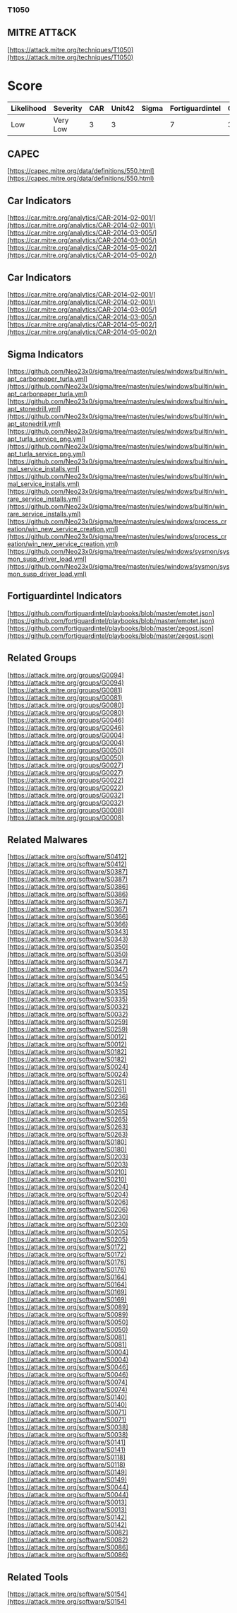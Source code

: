 
### T1050
## MITRE ATT&CK
[https://attack.mitre.org/techniques/T1050](https://attack.mitre.org/techniques/T1050)

# Score

| Likelihood | Severity | CAR | Unit42 | Sigma | Fortiguardintel | Groups | Malwares | Tools |
| ---------- | -------- | --- | ------ | ----- | --------------- | ---  | --- | --- |
| Low | Very Low | 3 | 3 |   | 7 | 31 | 10 | 47 | 1 |



## CAPEC

[https://capec.mitre.org/data/definitions/550.html](https://capec.mitre.org/data/definitions/550.html)
[]()


## Car Indicators

[https://car.mitre.org/analytics/CAR-2014-02-001/](https://car.mitre.org/analytics/CAR-2014-02-001/)
[https://car.mitre.org/analytics/CAR-2014-03-005/](https://car.mitre.org/analytics/CAR-2014-03-005/)
[https://car.mitre.org/analytics/CAR-2014-05-002/](https://car.mitre.org/analytics/CAR-2014-05-002/)


## Car Indicators

[https://car.mitre.org/analytics/CAR-2014-02-001/](https://car.mitre.org/analytics/CAR-2014-02-001/)
[https://car.mitre.org/analytics/CAR-2014-03-005/](https://car.mitre.org/analytics/CAR-2014-03-005/)
[https://car.mitre.org/analytics/CAR-2014-05-002/](https://car.mitre.org/analytics/CAR-2014-05-002/)


## Sigma Indicators

[https://github.com/Neo23x0/sigma/tree/master/rules/windows/builtin/win_apt_carbonpaper_turla.yml](https://github.com/Neo23x0/sigma/tree/master/rules/windows/builtin/win_apt_carbonpaper_turla.yml)
[https://github.com/Neo23x0/sigma/tree/master/rules/windows/builtin/win_apt_stonedrill.yml](https://github.com/Neo23x0/sigma/tree/master/rules/windows/builtin/win_apt_stonedrill.yml)
[https://github.com/Neo23x0/sigma/tree/master/rules/windows/builtin/win_apt_turla_service_png.yml](https://github.com/Neo23x0/sigma/tree/master/rules/windows/builtin/win_apt_turla_service_png.yml)
[https://github.com/Neo23x0/sigma/tree/master/rules/windows/builtin/win_mal_service_installs.yml](https://github.com/Neo23x0/sigma/tree/master/rules/windows/builtin/win_mal_service_installs.yml)
[https://github.com/Neo23x0/sigma/tree/master/rules/windows/builtin/win_rare_service_installs.yml](https://github.com/Neo23x0/sigma/tree/master/rules/windows/builtin/win_rare_service_installs.yml)
[https://github.com/Neo23x0/sigma/tree/master/rules/windows/process_creation/win_new_service_creation.yml](https://github.com/Neo23x0/sigma/tree/master/rules/windows/process_creation/win_new_service_creation.yml)
[https://github.com/Neo23x0/sigma/tree/master/rules/windows/sysmon/sysmon_susp_driver_load.yml](https://github.com/Neo23x0/sigma/tree/master/rules/windows/sysmon/sysmon_susp_driver_load.yml)
[]()


## Fortiguardintel Indicators

[https://github.com/fortiguardintel/playbooks/blob/master/emotet.json](https://github.com/fortiguardintel/playbooks/blob/master/emotet.json)
[https://github.com/fortiguardintel/playbooks/blob/master/zegost.json](https://github.com/fortiguardintel/playbooks/blob/master/zegost.json)
[]()


## Related Groups

[https://attack.mitre.org/groups/G0094](https://attack.mitre.org/groups/G0094)
[https://attack.mitre.org/groups/G0081](https://attack.mitre.org/groups/G0081)
[https://attack.mitre.org/groups/G0080](https://attack.mitre.org/groups/G0080)
[https://attack.mitre.org/groups/G0046](https://attack.mitre.org/groups/G0046)
[https://attack.mitre.org/groups/G0004](https://attack.mitre.org/groups/G0004)
[https://attack.mitre.org/groups/G0050](https://attack.mitre.org/groups/G0050)
[https://attack.mitre.org/groups/G0027](https://attack.mitre.org/groups/G0027)
[https://attack.mitre.org/groups/G0022](https://attack.mitre.org/groups/G0022)
[https://attack.mitre.org/groups/G0032](https://attack.mitre.org/groups/G0032)
[https://attack.mitre.org/groups/G0008](https://attack.mitre.org/groups/G0008)
[]()


## Related Malwares

[https://attack.mitre.org/software/S0412](https://attack.mitre.org/software/S0412)
[https://attack.mitre.org/software/S0387](https://attack.mitre.org/software/S0387)
[https://attack.mitre.org/software/S0386](https://attack.mitre.org/software/S0386)
[https://attack.mitre.org/software/S0367](https://attack.mitre.org/software/S0367)
[https://attack.mitre.org/software/S0366](https://attack.mitre.org/software/S0366)
[https://attack.mitre.org/software/S0343](https://attack.mitre.org/software/S0343)
[https://attack.mitre.org/software/S0350](https://attack.mitre.org/software/S0350)
[https://attack.mitre.org/software/S0347](https://attack.mitre.org/software/S0347)
[https://attack.mitre.org/software/S0345](https://attack.mitre.org/software/S0345)
[https://attack.mitre.org/software/S0335](https://attack.mitre.org/software/S0335)
[https://attack.mitre.org/software/S0032](https://attack.mitre.org/software/S0032)
[https://attack.mitre.org/software/S0259](https://attack.mitre.org/software/S0259)
[https://attack.mitre.org/software/S0012](https://attack.mitre.org/software/S0012)
[https://attack.mitre.org/software/S0182](https://attack.mitre.org/software/S0182)
[https://attack.mitre.org/software/S0024](https://attack.mitre.org/software/S0024)
[https://attack.mitre.org/software/S0261](https://attack.mitre.org/software/S0261)
[https://attack.mitre.org/software/S0236](https://attack.mitre.org/software/S0236)
[https://attack.mitre.org/software/S0265](https://attack.mitre.org/software/S0265)
[https://attack.mitre.org/software/S0263](https://attack.mitre.org/software/S0263)
[https://attack.mitre.org/software/S0180](https://attack.mitre.org/software/S0180)
[https://attack.mitre.org/software/S0203](https://attack.mitre.org/software/S0203)
[https://attack.mitre.org/software/S0210](https://attack.mitre.org/software/S0210)
[https://attack.mitre.org/software/S0204](https://attack.mitre.org/software/S0204)
[https://attack.mitre.org/software/S0206](https://attack.mitre.org/software/S0206)
[https://attack.mitre.org/software/S0230](https://attack.mitre.org/software/S0230)
[https://attack.mitre.org/software/S0205](https://attack.mitre.org/software/S0205)
[https://attack.mitre.org/software/S0172](https://attack.mitre.org/software/S0172)
[https://attack.mitre.org/software/S0176](https://attack.mitre.org/software/S0176)
[https://attack.mitre.org/software/S0164](https://attack.mitre.org/software/S0164)
[https://attack.mitre.org/software/S0169](https://attack.mitre.org/software/S0169)
[https://attack.mitre.org/software/S0089](https://attack.mitre.org/software/S0089)
[https://attack.mitre.org/software/S0050](https://attack.mitre.org/software/S0050)
[https://attack.mitre.org/software/S0081](https://attack.mitre.org/software/S0081)
[https://attack.mitre.org/software/S0004](https://attack.mitre.org/software/S0004)
[https://attack.mitre.org/software/S0046](https://attack.mitre.org/software/S0046)
[https://attack.mitre.org/software/S0074](https://attack.mitre.org/software/S0074)
[https://attack.mitre.org/software/S0140](https://attack.mitre.org/software/S0140)
[https://attack.mitre.org/software/S0071](https://attack.mitre.org/software/S0071)
[https://attack.mitre.org/software/S0038](https://attack.mitre.org/software/S0038)
[https://attack.mitre.org/software/S0141](https://attack.mitre.org/software/S0141)
[https://attack.mitre.org/software/S0118](https://attack.mitre.org/software/S0118)
[https://attack.mitre.org/software/S0149](https://attack.mitre.org/software/S0149)
[https://attack.mitre.org/software/S0044](https://attack.mitre.org/software/S0044)
[https://attack.mitre.org/software/S0013](https://attack.mitre.org/software/S0013)
[https://attack.mitre.org/software/S0142](https://attack.mitre.org/software/S0142)
[https://attack.mitre.org/software/S0082](https://attack.mitre.org/software/S0082)
[https://attack.mitre.org/software/S0086](https://attack.mitre.org/software/S0086)
[]()


## Related Tools

[https://attack.mitre.org/software/S0154](https://attack.mitre.org/software/S0154)
[]()
